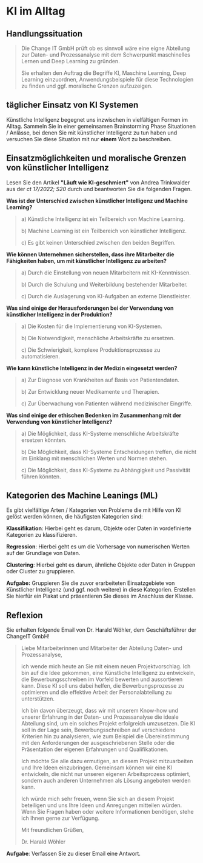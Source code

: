 # KI im Alltag

## Handlungssituation

> Die Change IT GmbH prüft ob es sinnvoll wäre eine eigne Abteilung zur Daten- und Prozessanalyse mit dem Schwerpunkt maschinelles Lernen und Deep Learning zu gründen.
>
> Sie erhalten den Auftrag die Begriffe KI, Maschine Learning, Deep Learning einzuordnen, Anwendungsbeispiele für diese Technologien zu finden und ggf. moralische Grenzen aufzuzeigen.

## täglicher Einsatz von KI Systemen

<!--kialltagbrain-->

Künstliche Intelligenz begegnet uns inzwischen in vielfältigen Formen im Alltag. Sammeln Sie in einer gemeinsamen Brainstorming Phase Situationen / Anlässe, bei denen Sie mit künstlicher Intelligenz zu tun haben und versuchen Sie diese Situation mit nur **einem** Wort zu beschreiben.

<!--kialltagbrain-->

## Einsatzmöglichkeiten und moralische Grenzen von künstlicher Intelligenz

<!--kialltagct-->

Lesen Sie den Artikel **"Läuft wie KI-geschmiert"** von Andrea Trinkwalder aus der *ct 17/2022; S20* durch und beantworten Sie die folgenden Fragen.

<!--kialltagct-->

**Was ist der Unterschied zwischen künstlicher Intelligenz und Machine Learning?**

>a) Künstliche Intelligenz ist ein Teilbereich von Machine Learning.
>
>b) Machine Learning ist ein Teilbereich von künstlicher Intelligenz.
>
>c) Es gibt keinen Unterschied zwischen den beiden Begriffen.

**Wie können Unternehmen sicherstellen, dass ihre Mitarbeiter die Fähigkeiten haben, um mit künstlicher Intelligenz zu arbeiten?**

>a) Durch die Einstellung von neuen Mitarbeitern mit KI-Kenntnissen.
>
>b) Durch die Schulung und Weiterbildung bestehender Mitarbeiter.
>
>c) Durch die Auslagerung von KI-Aufgaben an externe Dienstleister.

**Was sind einige der Herausforderungen bei der Verwendung von künstlicher Intelligenz in der Produktion?**

>a) Die Kosten für die Implementierung von KI-Systemen.
>
>b) Die Notwendigkeit, menschliche Arbeitskräfte zu ersetzen.
>
>c) Die Schwierigkeit, komplexe Produktionsprozesse zu automatisieren.

**Wie kann künstliche Intelligenz in der Medizin eingesetzt werden?**

>a) Zur Diagnose von Krankheiten auf Basis von Patientendaten.
>
>b) Zur Entwicklung neuer Medikamente und Therapien.
>
>c) Zur Überwachung von Patienten während medizinischer Eingriffe.

**Was sind einige der ethischen Bedenken im Zusammenhang mit der Verwendung von künstlicher Intelligenz?**

>a) Die Möglichkeit, dass KI-Systeme menschliche Arbeitskräfte ersetzen könnten.
>
>b) Die Möglichkeit, dass KI-Systeme Entscheidungen treffen, die nicht im Einklang mit menschlichen Werten und Normen stehen.
>
>c) Die Möglichkeit, dass KI-Systeme zu Abhängigkeit und Passivität führen könnten.

<!--
Richtige Antworten!
1. b) Machine Learning ist ein Teilbereich von künstlicher Intelligenz.
2. b) Durch die Schulung und Weiterbildung bestehender Mitarbeiter.
3. a) Die Kosten für die Implementierung von KI-Systemen.
4. a) Zur Diagnose von Krankheiten auf Basis von Patientendaten.
5. b) Die Möglichkeit, dass KI-Systeme Entscheidungen treffen, die nicht im Einklang mit menschlichen Werten und Normen stehen.
-->

## Kategorien des Machine Leanings (ML)

<!--kialltagkategorien-->

Es gibt vielfältige Arten / Kategorien von Probleme die mit Hilfe von KI gelöst werden können, die häufigsten Kategorien sind:

**Klassifikation**: Hierbei geht es darum, Objekte oder Daten in vordefinierte Kategorien zu klassifizieren. 

**Regression**: Hierbei geht es um die Vorhersage von numerischen Werten auf der Grundlage von Daten. 

**Clustering**: Hierbei geht es darum, ähnliche Objekte oder Daten in Gruppen oder Cluster zu gruppieren.


**Aufgabe:**  Gruppieren Sie die zuvor erarbeiteten Einsatzgebiete von Künstlicher Intelligenz (und ggf. noch weitere) in diese Kategorien. Erstellen Sie hierfür ein Plakat und präsentieren Sie dieses im Anschluss der Klasse.

<!--kialltagkategorien-->

## Reflexion

Sie erhalten folgende Email von Dr. Harald Wöhler, dem Geschäftsführer der ChangeIT GmbH!

>Liebe Mitarbeiterinnen und Mitarbeiter der Abteilung Daten- und Prozessanalyse,
>
>ich wende mich heute an Sie mit einem neuen Projektvorschlag. Ich bin auf die Idee gekommen, eine Künstliche Intelligenz zu entwickeln, die Bewerbungsschreiben im Vorfeld bewerten und aussortieren kann. Diese KI soll uns dabei helfen, die Bewerbungsprozesse zu optimieren und die effektive Arbeit der Personalabteilung zu unterstützen.
>
>Ich bin davon überzeugt, dass wir mit unserem Know-how und unserer Erfahrung in der Daten- und Prozessanalyse die ideale Abteilung sind, um ein solches Projekt erfolgreich umzusetzen. Die KI soll in der Lage sein, Bewerbungsschreiben auf verschiedene Kriterien hin zu analysieren, wie zum Beispiel die Übereinstimmung mit den Anforderungen der ausgeschriebenen Stelle oder die Präsentation der eigenen Erfahrungen und Qualifikationen.
>
>Ich möchte Sie alle dazu ermutigen, an diesem Projekt mitzuarbeiten und Ihre Ideen einzubringen. Gemeinsam können wir eine KI entwickeln, die nicht nur unseren eigenen Arbeitsprozess optimiert, sondern auch anderen Unternehmen als Lösung angeboten werden kann.
>
>Ich würde mich sehr freuen, wenn Sie sich an diesem Projekt beteiligen und uns Ihre Ideen und Anregungen mitteilen würden. Wenn Sie Fragen haben oder weitere Informationen benötigen, stehe ich Ihnen gerne zur Verfügung.
>
>Mit freundlichen Grüßen,
>
>Dr. Harald Wöhler

**Aufgabe**: Verfassen Sie zu dieser Email eine Antwort.

